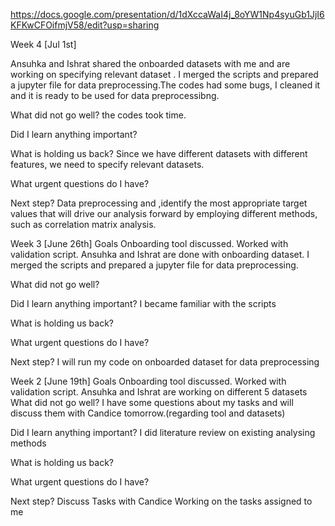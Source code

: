 https://docs.google.com/presentation/d/1dXccaWaI4j_8oYW1Np4syuGb1JjI6KFKwCFOifmjV58/edit?usp=sharing


Week 4 [Jul 1st] 

Ansuhka and Ishrat  shared the onboarded datasets with me and are working on specifying relevant dataset . I merged the scripts and prepared a jupyter file for data preprocessing.The codes had some bugs, I cleaned it and it is ready to be used for data preprocessibng. 

What did not go well?
the codes took time. 

Did I learn anything important? 

What is holding us back? Since we have different datasets with different features, we need to specify relevant datasets. 

What urgent questions do I have?

Next step? Data preprocessing and ,identify the most appropriate target values that will drive our analysis forward by employing different methods, such as correlation matrix analysis.







Week 3 [June 26th] Goals Onboarding tool discussed. Worked with validation script. Ansuhka and Ishrat are done with onboarding dataset. I merged the scripts and prepared a jupyter file for data preprocessing. 

What did not go well? 

Did I learn anything important? I became familiar with the scripts

What is holding us back?

What urgent questions do I have?

Next step? I will run my code on onboarded dataset for data preprocessing




Week 2 [June 19th] 
Goals Onboarding tool discussed. Worked with validation script. Ansuhka and Ishrat are working on different 5 datasets
What did not go well?
I have some questions about my tasks and will discuss them with Candice tomorrow.(regarding tool and datasets)

Did I learn anything important?
  I did literature review on existing analysing methods 

What is holding us back?

What urgent questions do I have?

Next step?
  Discuss Tasks with Candice
  Working on the tasks assigned to me




  
